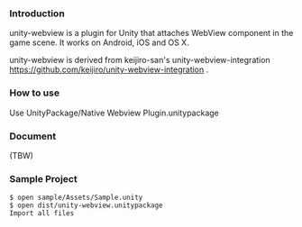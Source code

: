 ### Introduction

unity-webview is a plugin for Unity that attaches WebView component in the game scene. It works on Android, iOS and OS X.

unity-webview is derived from keijiro-san's unity-webview-integration https://github.com/keijiro/unity-webview-integration .

### How to use

Use UnityPackage/Native Webview Plugin.unitypackage

### Document

(TBW)

### Sample Project

    $ open sample/Assets/Sample.unity
    $ open dist/unity-webview.unitypackage
    Import all files

